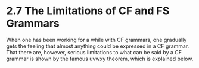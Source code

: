 # 2.7 The Limitations of CF and FS Grammars

When one has been working for a while with CF grammars, one gradually gets the feeling that almost anything could be expressed in a CF grammar. That there are, however, serious limitations to what can be said by a CF grammar is shown by the famous uvwxy theorem, which is explained below.